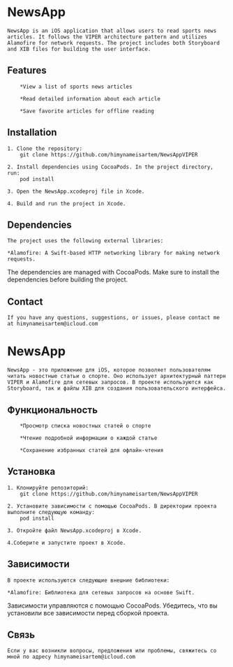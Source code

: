 #  NewsApp

    NewsApp is an iOS application that allows users to read sports news articles. It follows the VIPER architecture pattern and utilizes Alamofire for network requests. The project includes both Storyboard and XIB files for building the user interface.

## Features

        *View a list of sports news articles
        
        *Read detailed information about each article

        *Save favorite articles for offline reading

## Installation

    1. Clone the repository:
        git clone https://github.com/himynameisartem/NewsAppVIPER

    2. Install dependencies using CocoaPods. In the project directory, run:
        pod install

    3. Open the NewsApp.xcodeproj file in Xcode.

    4. Build and run the project in Xcode.

## Dependencies

    The project uses the following external libraries:

    *Alamofire: A Swift-based HTTP networking library for making network requests.
The dependencies are managed with CocoaPods. Make sure to install the dependencies before building the project.

## Contact

    If you have any questions, suggestions, or issues, please contact me at himynameisartem@icloud.com








# NewsApp

    NewsApp - это приложение для iOS, которое позволяет пользователям читать новостные статьи о спорте. Оно использует архитектурный паттерн VIPER и Alamofire для сетевых запросов. В проекте используются как Storyboard, так и файлы XIB для создания пользовательского интерфейса.

## Функциональность

        *Просмотр списка новостных статей о спорте
        
        *Чтение подробной информации о каждой статье

        *Сохранение избранных статей для офлайн-чтения

## Установка

    1. Клонируйте репозиторий:
        git clone https://github.com/himynameisartem/NewsAppVIPER
    
    2. Установите зависимости с помощью CocoaPods. В директории проекта выполните следующую команду:
        pod install

    3. Откройте файл NewsApp.xcodeproj в Xcode.

    4.Соберите и запустите проект в Xcode.

## Зависимости

    В проекте используются следующие внешние библиотеки:

    *Alamofire: Библиотека для сетевых запросов на основе Swift.
Зависимости управляются с помощью CocoaPods. Убедитесь, что вы установили все зависимости перед сборкой проекта.

## Связь

    Если у вас возникли вопросы, предложения или проблемы, свяжитесь со мной по адресу himynameisartem@icloud.com
